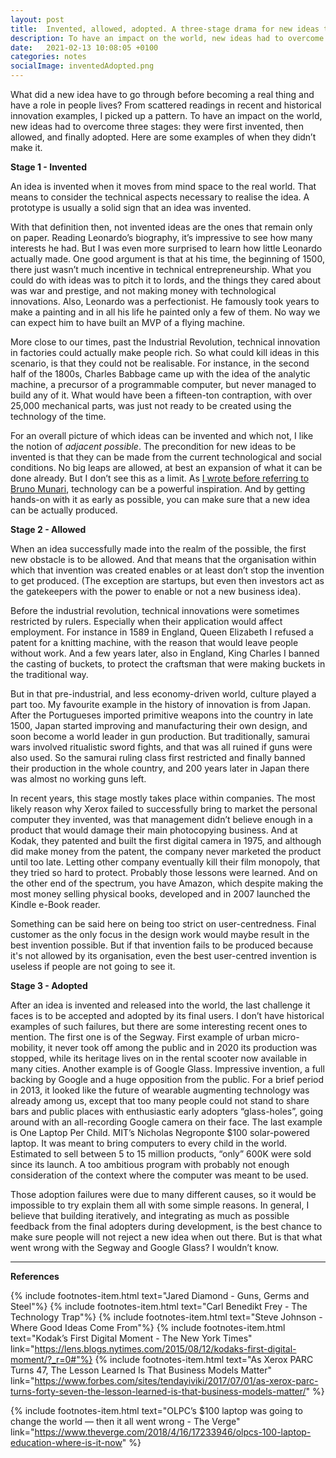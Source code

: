 ```yaml
---
layout: post
title:  Invented, allowed, adopted. A three-stage drama for new ideas to becoming things in the world.
description: To have an impact on the world, new ideas had to overcome three stages. They were first invented, then allowed, and finally adopted. Here are some examples of when they didn’t make it.
date:   2021-02-13 10:08:05 +0100
categories: notes
socialImage: inventedAdopted.png
---
```

What did a new idea have to go through before becoming a real thing and have a role in people lives? From scattered readings in recent and historical innovation examples, I picked up a pattern. To have an impact on the world, new ideas had to overcome three stages: they were first invented, then allowed, and finally adopted. Here are some examples of when they didn’t make it.

**Stage 1 - Invented**

An idea is invented when it moves from mind space to the real world. That means to consider the technical aspects necessary to realise the idea. A prototype is usually a solid sign that an idea was invented.

With that definition then, not invented ideas are the ones that remain only on paper. Reading Leonardo’s biography, it’s impressive to see how many interests he had. But I was even more surprised to learn how little Leonardo actually made. One good argument is that at his time, the beginning of 1500, there just wasn’t much incentive in technical entrepreneurship. What you could do with ideas was to pitch it to lords, and the things they cared about was war and prestige, and not making money with technological innovations.
Also, Leonardo was a perfectionist. He famously took years to make a painting and in all his life he painted only a few of them. No way we can expect him to have built an MVP of a flying machine.

More close to our times, past the Industrial Revolution, technical innovation in factories could actually make people rich. So what could kill ideas in this scenario, is that they could not be realisable. For instance, in the second half of the 1800s, Charles Babbage came up with the idea of the analytic machine, a precursor of a programmable computer, but never managed to build any of it. What would have been a fifteen-ton contraption, with over 25,000 mechanical parts, was just not ready to be created using the technology of the time.

For an overall picture of which ideas can be invented and which not, I like the notion of _adjacent possible_. The precondition for new ideas to be invented is that they can be made from the current technological and social conditions. No big leaps are allowed, at best an expansion of what it can be done already. But I don’t see this as a limit. As [I wrote before referring to Bruno Munari](/notes/notes/2021/01/22/MunariWasACreativeTechnologist.html), technology can be a powerful inspiration. And by getting hands-on with it as early as possible, you can make sure that a new idea can be actually produced.


**Stage 2 - Allowed**

When an idea successfully made into the realm of the possible, the first new obstacle is to be allowed. And that means that the organisation within which that invention was created enables or at least don’t stop the invention to get produced. (The exception are startups, but even then investors act as the gatekeepers with the power to enable or not a new business idea).

Before the industrial revolution, technical innovations were sometimes restricted by rulers. Especially when their application would affect employment. For instance in 1589 in England, Queen Elizabeth I refused a patent for a knitting machine, with the reason that would leave people without work. And a few years later, also in England, King Charles I banned the casting of buckets, to protect the craftsman that were making buckets in the traditional way.

But in that pre-industrial, and less economy-driven world, culture played a part too. My favourite example in the history of innovation is from Japan. After the Portugueses imported primitive weapons into the country in late 1500, Japan started improving and manufacturing their own design, and soon become a world leader in gun production. But traditionally, samurai wars involved ritualistic sword fights, and that was all ruined if guns were also used. So the samurai ruling class first restricted and finally banned their production in the whole country, and 200 years later in Japan there was almost no working guns left.

In recent years, this stage mostly takes place within companies. The most likely reason why Xerox failed to successfully bring to market the personal computer they invented, was that management didn’t believe enough in a product that would damage their main photocopying business. And at Kodak, they patented and built the first digital camera in 1975, and although did make money from the patent, the company never marketed the product until too late. Letting other company eventually kill their film monopoly, that they tried so hard to protect. Probably those lessons were learned. And on the other end of the spectrum, you have Amazon, which despite making the most money selling physical books, developed and in 2007 launched the Kindle e-Book reader.

Something can be said here on being too strict on user-centredness. Final customer as the only focus in the design work would maybe result in the best invention possible. But if that invention fails to be produced because it's not allowed by its organisation, even the best user-centred invention is useless if people are not going to see it.

**Stage 3 - Adopted**

After an idea is invented and released into the world, the last challenge it faces is to be accepted and adopted by its final users. I don’t have historical examples of such failures, but there are some interesting recent ones to mention. The first one is of the Segway. First example of urban micro-mobility, it never took off among the public and in 2020 its production was stopped, while its heritage lives on in the rental scooter now available in many cities. Another example is of Google Glass. Impressive invention, a full backing by Google and a huge opposition from the public. For a brief period in 2013, it looked like the future of wearable augmenting technology was already among us, except that too many people could not stand to share bars and public places with enthusiastic early adopters “glass-holes”, going around with an all-recording Google camera on their face. The last example is One Laptop Per Child. MIT’s Nicholas Negroponte $100 solar-powered laptop. It was meant to bring computers to every child in the world. Estimated to sell between 5 to 15 million products, “only” 600K were sold since its launch. A too ambitious program with probably not enough consideration of the context where the computer was meant to be used.

Those adoption failures were due to many different causes, so it would be impossible to try explain them all with some simple reasons. In general, I believe that building iteratively, and integrating as much as possible feedback from the final adopters during development, is the best chance to make sure people will not reject a new idea when out there.  But is that what went wrong with the Segway and Google Glass? I wouldn’t know.

----

**References**

{% include footnotes-item.html text="Jared Diamond - Guns, Germs and Steel"%}
{% include footnotes-item.html text="Carl Benedikt Frey - The Technology Trap"%}
{% include footnotes-item.html text="Steve Johnson - Where Good Ideas Come From"%}
{% include footnotes-item.html text="Kodak’s First Digital Moment - The New York Times" link="https://lens.blogs.nytimes.com/2015/08/12/kodaks-first-digital-moment/?_r=0#"%}
{% include footnotes-item.html text="As Xerox PARC Turns 47, The  Lesson Learned Is That Business Models Matter" link="https://www.forbes.com/sites/tendayiviki/2017/07/01/as-xerox-parc-turns-forty-seven-the-lesson-learned-is-that-business-models-matter/" %}

{% include footnotes-item.html text="OLPC’s $100 laptop was going to change the world — then it all went wrong - The Verge" link="https://www.theverge.com/2018/4/16/17233946/olpcs-100-laptop-education-where-is-it-now" %}
